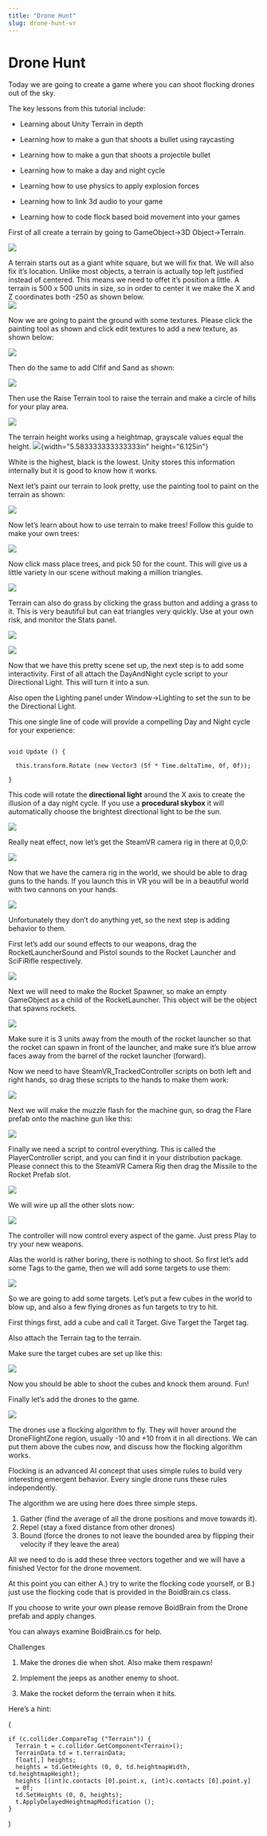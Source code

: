 ```yaml
---
title: "Drone Hunt"
slug: drone-hunt-vr
---
```


# Drone Hunt

Today we are going to create a game where you can shoot flocking drones
out of the sky.

The key lessons from this tutorial include:

-   Learning about Unity Terrain in depth

-   Learning how to make a gun that shoots a bullet using raycasting

-   Learning how to make a gun that shoots a projectile bullet

-   Learning how to make a day and night cycle

-   Learning how to use physics to apply explosion forces

-   Learning how to link 3d audio to your game

-   Learning how to code flock based boid movement into your games

First of all create a terrain by going to GameObject-&gt;3D
Object-&gt;Terrain.

![](./media/image18.png)

A terrain starts out as a giant white square, but we will fix that. We
will also fix it’s location. Unlike most objects, a terrain is actually
top left justified instead of centered. This means we need to offet it’s
position a little. A terrain is 500 x 500 units in size, so in order to
center it we make the X and Z coordinates both -250 as shown below.\
![](./media/image19.png)

Now we are going to paint the ground with some textures. Please click
the painting tool as shown and click edit textures to add a new texture,
as shown below:

![](./media/image12.png)

Then do the same to add Clfif and Sand as shown:

![](./media/image42.png)

Then use the Raise Terrain tool to raise the terrain and make a circle
of hills for your play area.

![](./media/image23.png)

The terrain height works using a heightmap, grayscale values equal the
height. ![](./media/image03.gif){width="5.583333333333333in"
height="6.125in"}

White is the highest, black is the lowest. Unity stores this information
internally but it is good to know how it works.

Next let’s paint our terrain to look pretty, use the painting tool to
paint on the terrain as shown:

![](./media/image38.png)

Now let’s learn about how to use terrain to make trees! Follow this
guide to make your own trees:

![](./media/image45.png)

Now click mass place trees, and pick 50 for the count. This will give us
a little variety in our scene without making a million triangles.

![](./media/image43.png)

Terrain can also do grass by clicking the grass button and adding a
grass to it. This is very beautiful but can eat triangles very quickly.
Use at your own risk, and monitor the Stats panel.

![](./media/image39.png)

![](./media/image34.png)

Now that we have this pretty scene set up, the next step is to add some
interactivity. First of all attach the DayAndNight cycle script to your
Directional Light. This will turn it into a sun.

Also open the Lighting panel under Window-&gt;Lighting to set the sun to
be the Directional Light.

This one single line of code will provide a compelling Day and Night
cycle for your experience:
~~~

void Update () {

  this.transform.Rotate (new Vector3 (5f * Time.deltaTime, 0f, 0f));

}
~~~
This code will rotate the **directional light** around the X axis to
create the illusion of a day night cycle. If you use a **procedural
skybox** it will automatically choose the brightest directional light to
be the sun.

![](./media/image33.png)

Really neat effect, now let’s get the SteamVR camera rig in there at
0,0,0:

![](./media/image21.png)

Now that we have the camera rig in the world, we should be able to drag
guns to the hands. If you launch this in VR you will be in a beautiful
world with two cannons on your hands.

![](./media/image44.png)

Unfortunately they don’t do anything yet, so the next step is adding
behavior to them.

First let’s add our sound effects to our weapons, drag the
RocketLauncherSound and Pistol sounds to the Rocket Launcher and
SciFiRifle respectively.

![](./media/image10.png)

Next we will need to make the Rocket Spawner, so make an empty
GameObject as a child of the RocketLauncher. This object will be the
object that spawns rockets.

![](./media/image14.png)

Make sure it is 3 units away from the mouth of the rocket launcher so
that the rocket can spawn in front of the launcher, and make sure it’s
blue arrow faces away from the barrel of the rocket launcher (forward).

Now we need to have SteamVR\_TrackedController scripts on both left and
right hands, so drag these scripts to the hands to make them work:

![](./media/image32.png)

Next we will make the muzzle flash for the machine gun, so drag the
Flare prefab onto the machine gun like this:

![](./media/image41.png)

Finally we need a script to control everything. This is called the
PlayerController script, and you can find it in your distribution
package. Please connect this to the SteamVR Camera Rig then drag the
Missile to the Rocket Prefab slot.

![](./media/image37.png)

We will wire up all the other slots now:

![](./media/image24.png)

The controller will now control every aspect of the game. Just press
Play to try your new weapons.

Alas the world is rather boring, there is nothing to shoot. So first
let’s add some Tags to the game, then we will add some targets to use
them:

![](./media/image13.png)

So we are going to add some targets. Let’s put a few cubes in the world
to blow up, and also a few flying drones as fun targets to try to hit.

First things first, add a cube and call it Target. Give Target the
Target tag.

Also attach the Terrain tag to the terrain.

Make sure the target cubes are set up like this:

![](./media/image17.png)

Now you should be able to shoot the cubes and knock them around. Fun!

Finally let’s add the drones to the game.

![](./media/image25.png)

The drones use a flocking algorithm to fly. They will hover around the
DroneFlightZone region, usually -10 and +10 from it in all directions.
We can put them above the cubes now, and discuss how the flocking
algorithm works.

Flocking is an advanced AI concept that uses simple rules to build very
interesting emergent behavior. Every single drone runs these rules
independently.

The algorithm we are using here does three simple steps.

1.  Gather (find the average of all the drone positions and move towards it).
2.  Repel (stay a fixed distance from other drones)
3.  Bound (force the drones to not leave the bounded area by flipping their velocity if they leave the area)

All we need to do is add these three vectors together and we will have a
finished Vector for the drone movement.

At this point you can either A.) try to write the flocking code
yourself, or B.) just use the flocking code that is provided in the
BoidBrain.cs class.

If you choose to write your own please remove BoidBrain from the Drone
prefab and apply changes.

You can always examine BoidBrain.cs for help.

Challenges

1.  Make the drones die when shot. Also make them respawn!

2.  Implement the jeeps as another enemy to shoot.

3.  Make the rocket deform the terrain when it hits.

Here’s a hint:

(
~~~
if (c.collider.CompareTag ("Terrain")) {
  Terrain t = c.collider.GetComponent<Terrain>();
  TerrainData td = t.terrainData;
  float[,] heights;
  heights = td.GetHeights (0, 0, td.heightmapWidth, td.heightmapHeight);
  heights [(int)c.contacts [0].point.x, (int)c.contacts [0].point.y]
  = 0f;
  td.SetHeights (0, 0, heights);
  t.ApplyDelayedHeightmapModification ();
}
~~~
)
